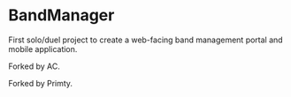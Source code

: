 BandManager
===========

First solo/duel project to create a web-facing band management portal and mobile application. 

Forked by AC.

Forked by Primty.